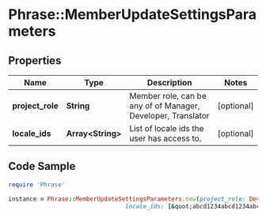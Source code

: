 # Phrase::MemberUpdateSettingsParameters

## Properties

Name | Type | Description | Notes
------------ | ------------- | ------------- | -------------
**project_role** | **String** | Member role, can be any of of Manager, Developer, Translator | [optional] 
**locale_ids** | **Array&lt;String&gt;** | List of locale ids the user has access to. | [optional] 

## Code Sample

```ruby
require 'Phrase'

instance = Phrase::MemberUpdateSettingsParameters.new(project_role: Developer,
                                 locale_ids: [&quot;abcd1234abcd1234abcd1234&quot;,&quot;abcd1234abcd1234abcd1235&quot;])
```


